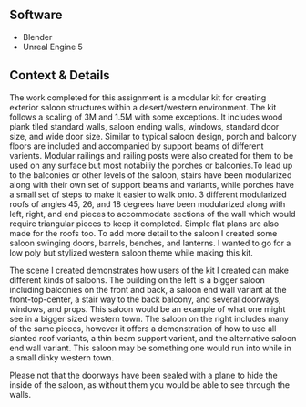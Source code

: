 ## Software
- Blender
- Unreal Engine 5

## Context & Details
The work completed for this assignment is a modular kit for creating exterior saloon 
structures within a desert/western environment. The kit follows a scaling of 3M and 1.5M 
with some exceptions. It includes wood plank tiled standard walls, saloon ending walls, 
windows, standard door size, and wide door size. Similar to typical saloon design, porch and 
balcony floors are included and accompanied by support beams of different varients. Modular
railings and railing posts were also created for them to be used on any surface but most
notabiliy the porches or balconies.To lead up to the balconies or other levels of the saloon, 
stairs have been modularized along with their own set of support beams and variants, while 
porches have a small set of steps to make it easier to walk onto. 3 different modularized 
roofs of angles 45, 26, and 18 degrees have been modularized along with left, right, and end 
pieces to accommodate sections of the wall which would require triangular pieces to keep it 
completed. Simple flat plans are also made for the roofs too. To add more detail to the saloon
I created some saloon swinging doors, barrels, benches, and lanterns. I wanted to go for a 
low poly but stylized western saloon theme while making this kit. 

The scene I created demonstrates how users of the kit I created can make different kinds of 
saloons. The building on the left is a bigger saloon including balconies on the front and 
back, a saloon end wall variant at the front-top-center, a stair way to the back balcony, 
and several doorways, windows, and props. This saloon would be an example of what one might 
see in a bigger sized western town. The saloon on the right includes many of the same pieces,
however it offers a demonstration of how to use all slanted roof variants, a thin beam 
support varient, and the alternative saloon end wall variant. This saloon may be something 
one would run into while in a small dinky western town. 

Please not that the doorways have been sealed with a plane to hide the inside of the saloon, 
as without them you would be able to see through the walls.